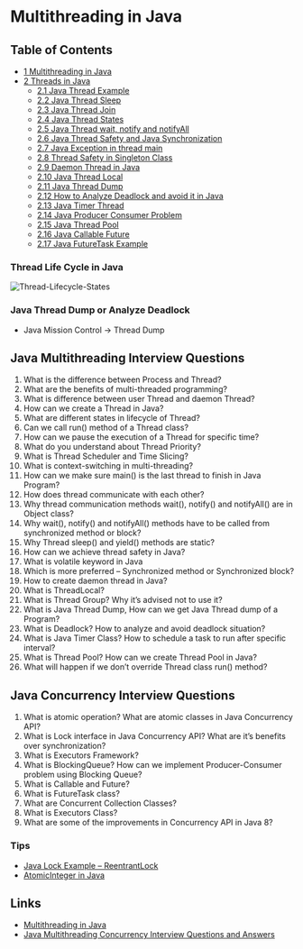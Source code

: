 # Multithreading in Java

## Table of Contents
- [1 Multithreading in Java](https://www.journaldev.com/1079/multithreading-in-java#multithreading-in-java)
- [2 Threads in Java](https://www.journaldev.com/1079/multithreading-in-java#threads-in-java)
	- [2.1 Java Thread Example](https://www.journaldev.com/1016/java-thread-example)
	- [2.2 Java Thread Sleep](https://www.journaldev.com/1020/thread-sleep-java)
	- [2.3 Java Thread Join](https://www.journaldev.com/1024/java-thread-join-example)
	- [2.4 Java Thread States](https://www.journaldev.com/1044/thread-life-cycle-in-java-thread-states-in-java)
	- [2.5 Java Thread wait, notify and notifyAll](https://www.journaldev.com/1037/java-thread-wait-notify-and-notifyall-example)
	- [2.6 Java Thread Safety and Java Synchronization](https://www.journaldev.com/1061/thread-safety-in-java)
	- [2.7 Java Exception in thread main](https://www.journaldev.com/611/exception-in-thread-main-java)
	- [2.8 Thread Safety in Singleton Class](https://www.journaldev.com/171/thread-safety-in-java-singleton-classes-with-example-code)
	- [2.9 Daemon Thread in Java](https://www.journaldev.com/1072/daemon-thread-in-java)
	- [2.10 Java Thread Local](https://www.journaldev.com/1076/java-threadlocal-example)
	- [2.11 Java Thread Dump](https://www.journaldev.com/1053/java-thread-dump-visualvm-jstack-kill-3-jcmd)
	- [2.12 How to Analyze Deadlock and avoid it in Java](https://www.journaldev.com/1058/deadlock-in-java-example)
	- [2.13 Java Timer Thread](https://www.journaldev.com/1050/java-timer-timertask-example)
	- [2.14 Java Producer Consumer Problem](https://www.journaldev.com/1034/java-blockingqueue-example)
	- [2.15 Java Thread Pool](https://www.journaldev.com/1069/threadpoolexecutor-java-thread-pool-example-executorservice)
	- [2.16 Java Callable Future](https://www.journaldev.com/1090/java-callable-future-example)
	- [2.17 Java FutureTask Example](https://www.journaldev.com/1650/java-futuretask-example-program)

### Thread Life Cycle in Java
![Thread-Lifecycle-States](https://www.wailian.work/images/2018/08/28/Thread-Lifecycle-States-450x227.png)

### Java Thread Dump or Analyze Deadlock
- Java Mission Control -> Thread Dump

## Java Multithreading Interview Questions
1. What is the difference between Process and Thread?
1. What are the benefits of multi-threaded programming?
1. What is difference between user Thread and daemon Thread?
1. How can we create a Thread in Java?
1. What are different states in lifecycle of Thread?
1. Can we call run() method of a Thread class?
1. How can we pause the execution of a Thread for specific time?
1. What do you understand about Thread Priority?
1. What is Thread Scheduler and Time Slicing?
1. What is context-switching in multi-threading?
1. How can we make sure main() is the last thread to finish in Java Program?
1. How does thread communicate with each other?
1. Why thread communication methods wait(), notify() and notifyAll() are in Object class?
1. Why wait(), notify() and notifyAll() methods have to be called from synchronized method or block?
1. Why Thread sleep() and yield() methods are static?
1. How can we achieve thread safety in Java?
1. What is volatile keyword in Java
1. Which is more preferred – Synchronized method or Synchronized block?
1. How to create daemon thread in Java?
1. What is ThreadLocal?
1. What is Thread Group? Why it’s advised not to use it?
1. What is Java Thread Dump, How can we get Java Thread dump of a Program?
1. What is Deadlock? How to analyze and avoid deadlock situation?
1. What is Java Timer Class? How to schedule a task to run after specific interval?
1. What is Thread Pool? How can we create Thread Pool in Java?
1. What will happen if we don’t override Thread class run() method?

## Java Concurrency Interview Questions
1. What is atomic operation? What are atomic classes in Java Concurrency API?
1. What is Lock interface in Java Concurrency API? What are it’s benefits over synchronization?
1. What is Executors Framework?
1. What is BlockingQueue? How can we implement Producer-Consumer problem using Blocking Queue?
1. What is Callable and Future?
1. What is FutureTask class?
1. What are Concurrent Collection Classes?
1. What is Executors Class?
1. What are some of the improvements in Concurrency API in Java 8?

### Tips
- [Java Lock Example – ReentrantLock](https://www.journaldev.com/2377/java-lock-example-reentrantlock)
- [AtomicInteger in Java](https://www.journaldev.com/1095/atomicinteger-java)

## Links
- [Multithreading in Java](https://www.journaldev.com/1079/multithreading-in-java)
- [Java Multithreading Concurrency Interview Questions and Answers](https://www.journaldev.com/1162/java-multithreading-concurrency-interview-questions-answers)